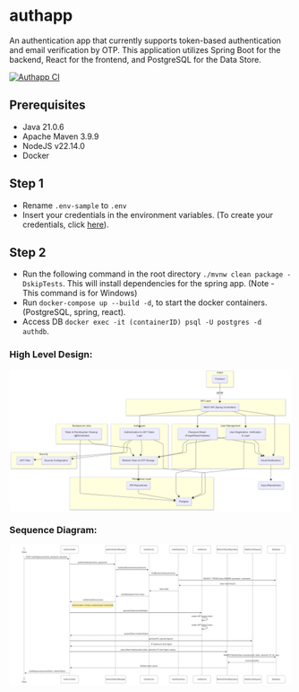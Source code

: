 # authapp
An authentication app that currently supports token-based authentication and email verification by OTP. This application utilizes Spring Boot for the backend, React for the frontend, and PostgreSQL for the Data Store.

[![Authapp CI](https://github.com/chintakjoshi/authapp/actions/workflows/tests.yml/badge.svg?branch=main)](https://github.com/chintakjoshi/authapp/actions/workflows/tests.yml)

## Prerequisites
* Java 21.0.6
* Apache Maven 3.9.9
* NodeJS v22.14.0
* Docker
  
## Step 1
* Rename `.env-sample` to `.env`
* Insert your credentials in the environment variables. (To create your credentials, click [here](https://myaccount.google.com/apppasswords)).

## Step 2
* Run the following command in the root directory `./mvnw clean package -DskipTests`. This will install dependencies for the spring app. (Note - This command is for Windows)
* Run `docker-compose up --build -d`, to start the docker containers. (PostgreSQL, spring, react).
* Access DB `docker exec -it (containerID) psql -U postgres -d authdb`.

### High Level Design:
<div style="display: flex; justify-content: space-between;">
  <img src="./images/hld.png">
</div>

### Sequence Diagram:
<div style="display: flex; justify-content: space-between;">
  <img src="./images/sequence.png">
</div>